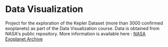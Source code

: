 # Data Visualization
Project for the exploration of the Kepler Dataset (more than 3000 confirmed exoplanets) as part of the Data Visualization course. Data is obtained from NASA's public repository. More information is available here : [NASA Exoplanet Archive](https://exoplanetarchive.ipac.caltech.edu/)
